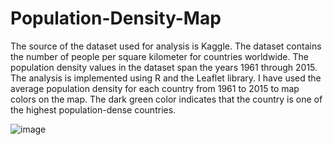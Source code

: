 # Population-Density-Map

The source of the dataset used for analysis is Kaggle. The dataset contains the number of people per square kilometer for countries worldwide. The population density values in the dataset span the years 1961 through 2015. 
The analysis is implemented using R and the Leaflet library. I have used the average population density for each country from 1961 to 2015 to map colors on the map.
The dark green color indicates that the country is one of the highest population-dense countries.

![image](https://github.com/sakshi6557/Population-Density-Map/assets/20897894/3dbf0d44-5820-4857-b916-543f152721dd)
